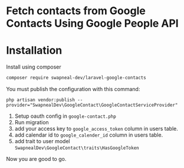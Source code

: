 
# Fetch contacts from Google Contacts Using Google People API

# Installation

Install using composer<br>
```bash
composer require swapneal-dev/laravel-google-contacts
```
You must publish the configuration with this command:

```
php artisan vendor:publish --provider="SwapnealDev\GoogleContact\GoogleContactServiceProvider"
```

1. Setup oauth config in `google-contact.php`
2. Run migration
3. add your access key to `google_access_token` column in users table.
4. add calendar id to `google_calender_id` column in users table.
5. add trait to user model `SwapnealDev\GoogleContact\traits\HasGoogleToken`

Now you are good to go.
